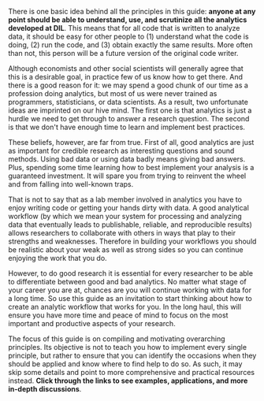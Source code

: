 There is one basic idea behind all the principles in this guide: **anyone at any point should be able to understand, use, and scrutinize all the analytics developed at DIL**. This means that for all code that is written to analyze data, it should be easy for other people to (1) understand what the code is doing, (2) run the code, and (3) obtain exactly the same results. More often than not, this person will be a future version of the original code writer.

Although economists and other social scientists will generally agree that this is a desirable goal, in practice few of us know how to get there. And there is a good reason for it: we may spend a good chunk of our time as a profession doing analytics, but most of us were never trained as programmers, statisticians, or data scientists. As a result, two unfortunate ideas are imprinted on our hive mind. The first one is that analytics is just a hurdle we need to get through to answer a research question. The second is that we don't have enough time to learn and implement best practices.

These beliefs, however, are far from true. First of all, good analytics are just as important for credible research as interesting questions and sound methods. Using bad data or using data badly means giving bad answers. Plus, spending some time learning how to best implement your analysis is a guaranteed investment. It will spare you from trying to reinvent the wheel and from falling into well-known traps.

That is not to say that as a lab member involved in analytics you have to enjoy writing code or getting your hands dirty with data. A good analytical workflow (by which we mean your system for processing and analyzing data that eventually leads to publishable, reliable, and reproducible results) allows researchers to collaborate with others in ways that play to their strengths and weaknesses. Therefore in building your workflows you should be realistic about your weak as well as strong sides so you can continue enjoying the work that you do. 

However, to do good research it is essential for every researcher to be able to differentiate between good and bad analytics. No matter what stage of your career you are at, chances are you will continue working with data for a long time. So use this guide as an invitation to start thinking about how to create an analytic workflow that works for you. In the long haul, this will ensure you have more time and peace of mind to focus on the most important and productive aspects of your research.

The focus of this guide is on compiling and motivating overarching principles. Its objective is not to teach you how to implement every single principle, but rather to ensure that you can identify the occasions when they should be applied and know where to find help to do so. As such, it may skip some details and point to more comprehensive and practical resources instead. **Click through the links to see examples, applications, and more in-depth discussions**. 